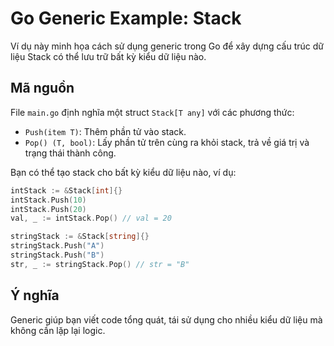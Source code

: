 # Go Generic Example: Stack

Ví dụ này minh họa cách sử dụng generic trong Go để xây dựng cấu trúc dữ liệu Stack có thể lưu trữ bất kỳ kiểu dữ liệu nào.

## Mã nguồn

File `main.go` định nghĩa một struct `Stack[T any]` với các phương thức:

- `Push(item T)`: Thêm phần tử vào stack.
- `Pop() (T, bool)`: Lấy phần tử trên cùng ra khỏi stack, trả về giá trị và trạng thái thành công.

Bạn có thể tạo stack cho bất kỳ kiểu dữ liệu nào, ví dụ:

```go
intStack := &Stack[int]{}
intStack.Push(10)
intStack.Push(20)
val, _ := intStack.Pop() // val = 20

stringStack := &Stack[string]{}
stringStack.Push("A")
stringStack.Push("B")
str, _ := stringStack.Pop() // str = "B"
```

## Ý nghĩa

Generic giúp bạn viết code tổng quát, tái sử dụng cho nhiều kiểu dữ liệu mà không cần lặp lại logic.
